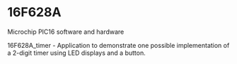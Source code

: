 16F628A
=======

Microchip PIC16 software and hardware

16F628A_timer - Application to demonstrate one possible implementation of a 2-digit timer using LED displays and a button.

